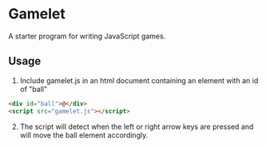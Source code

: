 # Gamelet

A starter program for writing JavaScript games.

## Usage

1. Include gamelet.js in an html document containing an element with an id of "ball"

```html
<div id="ball">@</div>
<script src="gamelet.js"></script>
```

2. The script will detect when the left or right arrow keys are pressed and will move the ball element accordingly.
